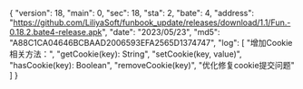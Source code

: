 {
    "version": 18,
    "main": 0,
    "sec": 18,
    "sta": 2,
    "bate": 4,
    "address": "https://github.com/LiliyaSoft/funbook_update/releases/download/1.1/Fun.-0.18.2.bate4-release.apk",
    "date": "2023/05/23",
    "md5": "A88C1CA04646BCBAAD2006593EFA2565D1374747",
    "log": [
        "增加Cookie相关方法：",
        "getCookie(key): String",
        "setCookie(key, value)",
        "hasCookie(key): Boolean",
        "removeCookie(key)",
        "优化修复cookie提交问题"
    ]
}
